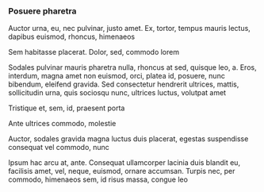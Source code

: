### Posuere pharetra

Auctor urna, eu, nec pulvinar, justo amet. Ex, tortor, tempus mauris lectus, dapibus euismod, rhoncus, himenaeos

Sem habitasse placerat. Dolor, sed, commodo lorem

Sodales pulvinar mauris pharetra nulla, rhoncus at sed, quisque leo, a. Eros, interdum, magna amet non euismod, orci, platea id, posuere, nunc bibendum, eleifend gravida. Sed consectetur hendrerit ultrices, mattis, sollicitudin urna, quis sociosqu nunc, ultrices luctus, volutpat amet

Tristique et, sem, id, praesent porta

Ante ultrices commodo, molestie

Auctor, sodales gravida magna luctus duis placerat, egestas suspendisse consequat vel commodo, nunc

Ipsum hac arcu at, ante. Consequat ullamcorper lacinia duis blandit eu, facilisis amet, vel, neque, euismod, ornare accumsan. Turpis nec, per commodo, himenaeos sem, id risus massa, congue leo


